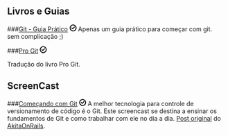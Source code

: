 Livros e Guias
--------------

###[Git - Guia Prático](http://rogerdudler.github.io/git-guide/) ![Free](/images/free.png)
Apenas um guia prático para começar com git. sem complicação ;)

###[Pro Git](http://git-scm.com/book/pt-br) ![Free](/images/free.png)

Tradução do livro Pro Git.

ScreenCast
----------

###[Começando com Git](http://blip.tv/akitaonrails/screencast-come-ando-com-git-6074964) ![Free](/images/free.png)
A melhor tecnologia para controle de versionamento de código é o Git. Este screencast se destina a ensinar os fundamentos de Git e como trabalhar com ele no dia a dia. [Post original](http://www.akitaonrails.com/2010/08/17/screencast-comecando-com-git) do [AkitaOnRails](http://www.akitaonrails.com/).